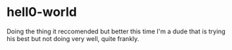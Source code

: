 # hell0-world
Doing the thing it reccomended but better this time
I'm a dude that is trying his best but not doing very well, quite frankly.
